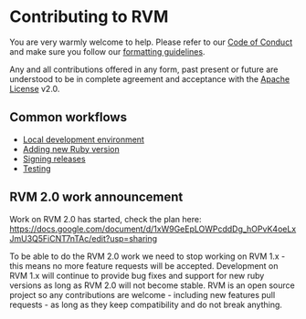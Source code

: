 # Contributing to RVM

You are very warmly welcome to help. Please refer to our [Code of Conduct](code-of-conduct.md) and make sure you follow our [formatting guidelines](formatting.md).

Any and all contributions offered in any form, past present or future are understood to be in complete agreement and acceptance with the [Apache License](LICENSE) v2.0.

## Common workflows

* [Local development environment](local.md)
* [Adding new Ruby version](new-ruby-version.md)
* [Signing releases](signing-releases.md)
* [Testing](testing.md)

## RVM 2.0 work announcement

Work on RVM 2.0 has started, check the plan here:
https://docs.google.com/document/d/1xW9GeEpLOWPcddDg_hOPvK4oeLxJmU3Q5FiCNT7nTAc/edit?usp=sharing

To be able to do the RVM 2.0 work we need to stop working on RVM 1.x -
this means no more feature requests will be accepted.
Development on RVM 1.x will continue to provide bug fixes and
support for new ruby versions as long as RVM 2.0 will not become stable.
RVM is an open source project so any contributions are welcome -
including new features pull requests - as long as they keep compatibility and
do not break anything.
